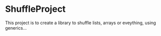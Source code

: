 ShuffleProject
==============

This project is to create a library to shuffle lists, arrays or eveything, using generics...
